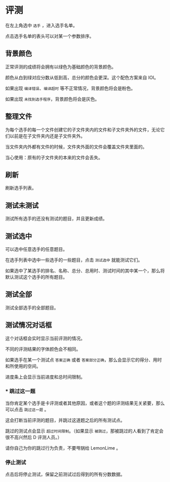 # 评测

在左上角选中 `选手` ，进入选手名单。

点击选手名单的表头可以对某一个参数排序。

## 背景颜色

正常评测的成绩将会拥有以绿色为基础颜色的背景颜色。

颜色从白到绿对应分数从低到高，总分的颜色会更深。这个配色方案来自 IOI。

如果出现 `编译错误`、`编译超时` 等不正常情况，背景颜色将会是粉色。

如果出现 `未找到选手程序`，背景颜色将会是灰色。

## 整理文件

为每个选手的每一个文件创建它的子文件夹内的文件和子文件夹外的文件，无论它们以前是在子文件夹内还是子文件夹外。

当文件夹内外都有文件的时候，文件夹外面的文件会覆盖文件夹里面的。

当心使用：原有的子文件夹的本来的文件会丢失。

## 刷新

刷新选手列表。

## 测试未测试

测试所有选手的还没有测试的题目，并且更新成绩。

## 测试选中

可以选中任意选手的任意题目。

在选手列表中选中一些选手的一些题目，点击 `测试选中` 就能测试它们。

如果选中了某选手的排名、名称、总分、总用时、测试时间的其中某一个，那么将默认测试这个选手的所有题目。

## 测试全部

测试全部选手的全部题目。

## 测试情况对话框

这个对话框会实时显示当前评测的情况。

不同的评测结果的字体颜色会不相同。

如果选手在某一个测试点 `答案正确` 或者 `答案部分正确`，那么会显示它的得分、用时和所使用的空间。

进度条上会显示当前进度和总时间限制。

### * 跳过这一题

当你肯定某个选手是卡评测或者其他原因，或者这个题的评测结果无关紧要，那么可以点击 `跳过这一题` 。

这会打断当前评测的题目，并跳过这道题之后的所有测试点。

跳过的测试点会显示 `超过时间限制`。（如果显示 `被跳过`，那被跳过的人看到了肯定会很不高兴然后 D 评测人员。）

请你自己为你的跳过行为负责，不要甩锅给 LemonLime 。

### 停止测试

点击后将停止测试，保留之前测试过后得到的所有分数数据。